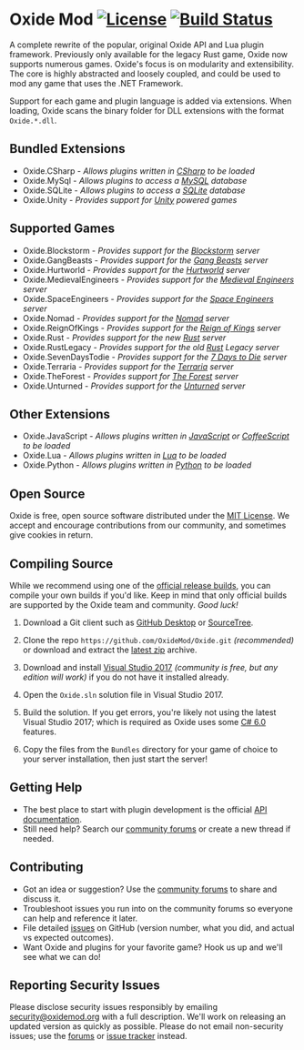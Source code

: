 [license]: https://tldrlegal.com/l/mit
[docs]: http://docs.oxidemod.org
[forums]: http://oxidemod.org/
[issues]: https://github.com/OxideMod/Oxide/issues
[downloads]: http://oxidemod.org/downloads/

# Oxide Mod [![License](http://img.shields.io/badge/license-MIT-lightgrey.svg?style=flat)][License] [![Build Status](https://ci.appveyor.com/api/projects/status/b7h4nw8t8d05jsnb?svg=true)](https://ci.appveyor.com/project/oxidemod/oxide)

A complete rewrite of the popular, original Oxide API and Lua plugin framework. Previously only available for the legacy Rust game, Oxide now supports numerous games. Oxide's focus is on modularity and extensibility. The core is highly abstracted and loosely coupled, and could be used to mod any game that uses the .NET Framework.

Support for each game and plugin language is added via extensions. When loading, Oxide scans the binary folder for DLL extensions with the format `Oxide.*.dll`.

## Bundled Extensions

 * Oxide.CSharp - _Allows plugins written in [CSharp](http://en.wikipedia.org/wiki/C_Sharp_(programming_language)) to be loaded_
 * Oxide.MySql - _Allows plugins to access a [MySQL](http://www.mysql.com/) database_
 * Oxide.SQLite - _Allows plugins to access a [SQLite](http://www.sqlite.org/) database_
 * Oxide.Unity - _Provides support for [Unity](http://unity3d.com/) powered games_

## Supported Games
 * Oxide.Blockstorm - _Provides support for the [Blockstorm](http://playblockstorm.com/) server_
 * Oxide.GangBeasts - _Provides support for the [Gang Beasts](http://gangbeasts.game/) server_
 * Oxide.Hurtworld - _Provides support for the [Hurtworld](http://hurtworld.com/) server_
 * Oxide.MedievalEngineers - _Provides support for the [Medieval Engineers](http://www.medievalengineers.com/) server_
 * Oxide.SpaceEngineers - _Provides support for the [Space Engineers](http://www.spaceengineersgame.com/) server_
 * Oxide.Nomad - _Provides support for the [Nomad](http://playnomad.net) server_
 * Oxide.ReignOfKings - _Provides support for the [Reign of Kings](http://www.reignofkings.net/) server_
 * Oxide.Rust - _Provides support for the new [Rust](http://playrust.com/) server_
 * Oxide.RustLegacy - _Provides support for the old [Rust](http://playrust.com/) Legacy server_
 * Oxide.SevenDaysTodie - _Provides support for the [7 Days to Die](http://7daystodie.com/) server_
 * Oxide.Terraria - _Provides support for the [Terraria](http://terraria.org/) server_
 * Oxide.TheForest - _Provides support for [The Forest](http://survivetheforest.com/) server_
 * Oxide.Unturned - _Provides support for the [Unturned](http://smartlydressedgames.com/) server_

 ## Other Extensions
 * Oxide.JavaScript - _Allows plugins written in [JavaScript](http://en.wikipedia.org/wiki/JavaScript) or [CoffeeScript](http://coffeescript.org/) to be loaded_
 * Oxide.Lua - _Allows plugins written in [Lua](http://www.lua.org/) to be loaded_
 * Oxide.Python - _Allows plugins written in [Python](http://en.wikipedia.org/wiki/Python_(programming_language)) to be loaded_

## Open Source

Oxide is free, open source software distributed under the [MIT License][license]. We accept and encourage contributions from our community, and sometimes give cookies in return.

## Compiling Source

While we recommend using one of the [official release builds][downloads], you can compile your own builds if you'd like. Keep in mind that only official builds are supported by the Oxide team and community. _Good luck!_

 1. Download a Git client such as [GitHub Desktop](https://desktop.github.com/) or [SourceTree](https://www.sourcetreeapp.com/).

 2. Clone the repo `https://github.com/OxideMod/Oxide.git` _(recommended)_ or download and extract the [latest zip](https://github.com/OxideMod/Oxide/archive/master.zip) archive.

 3. Download and install [Visual Studio 2017](https://www.visualstudio.com/downloads/) _(community is free, but any edition will work)_ if you do not have it installed already.

 4. Open the `Oxide.sln` solution file in Visual Studio 2017.

 5. Build the solution. If you get errors, you're likely not using the latest Visual Studio 2017; which is required as Oxide uses some [C# 6.0](https://github.com/dotnet/roslyn/wiki/New-Language-Features-in-C%23-6) features.

 6. Copy the files from the `Bundles` directory for your game of choice to your server installation, then just start the server!

## Getting Help

* The best place to start with plugin development is the official [API documentation][docs].
* Still need help? Search our [community forums][forums] or create a new thread if needed.

## Contributing

* Got an idea or suggestion? Use the [community forums][forums] to share and discuss it.
* Troubleshoot issues you run into on the community forums so everyone can help and reference it later.
* File detailed [issues] on GitHub (version number, what you did, and actual vs expected outcomes).
* Want Oxide and plugins for your favorite game? Hook us up and we'll see what we can do!

## Reporting Security Issues

Please disclose security issues responsibly by emailing security@oxidemod.org with a full description. We'll work on releasing an updated version as quickly as possible. Please do not email non-security issues; use the [forums] or [issue tracker][issues] instead.
